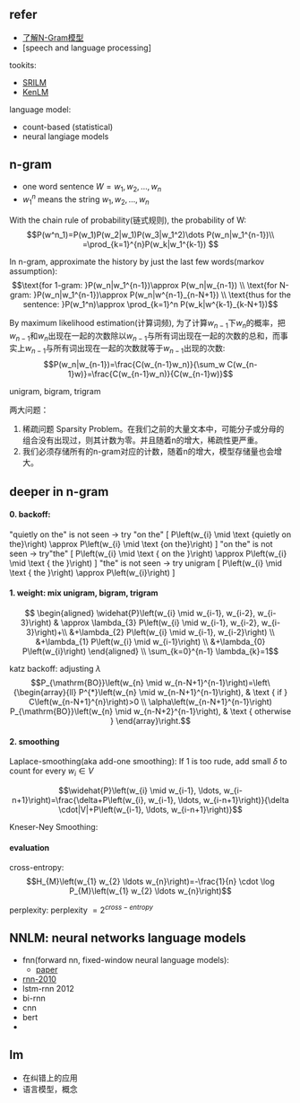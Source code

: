 ## refer
- [了解N-Gram模型](https://zhuanlan.zhihu.com/p/34219483)
- [speech and language processing]

tookits:
- [SRILM](http://www.speech.sri.com/projects/srilm/)
- [KenLM](https://kheafield.com/code/kenlm/)

language model:
- count-based (statistical)
- neural langiage models


## n-gram

- one word sentence $W={w_1,w_2,\dots,w_n}$
- $w^n_1$ means the string $w_1,w_2,\dots,w_n$

With the chain rule of probability(链式规则), the probability of W:
$$P(w^n_1)=P(w_1)P(w_2|w_1)P(w_3|w_1^2)\dots P(w_n|w_1^{n-1})\\
=\prod_{k=1}^{n}P(w_k|w_1^{k-1}) $$

In n-gram, approximate the history by just the last few words(markov assumption):
$$\text{for 1-gram: }P(w_n|w_1^{n-1})\approx P(w_n|w_{n-1}) \\
\text{for N-gram: }P(w_n|w_1^{n-1})\approx P(w_n|w^{n-1}_{n-N+1}) \\
\text{thus for the sentence: }P(w_1^n)\approx \prod_{k=1}^n P(w_k|w^{k-1}_{k-N+1})$$

By maximum likelihood estimation(计算词频), 为了计算$w_{n-1}$下$w_{n}$的概率，把$w_{n-1}$和$w_{n}$出现在一起的次数除以$w_{n-1}$与所有词出现在一起的次数的总和，而事实上$w_{n-1}$与所有词出现在一起的次数就等于$w_{n-1}$出现的次数:
$$P(w_n|w_{n-1})=\frac{C(w_{n-1}w_n)}{\sum_w C(w_{n-1}w)}=\frac{C(w_{n-1}w_n)}{C(w_{n-1}w)}$$ 

unigram, bigram, trigram

两大问题：

1. 稀疏问题 Sparsity Problem。在我们之前的大量文本中，可能分子或分母的组合没有出现过，则其计数为零。并且随着n的增大，稀疏性更严重。
2. 我们必须存储所有的n-gram对应的计数，随着n的增大，模型存储量也会增大。

## deeper in n-gram

#### 0. backoff:
"quietly on the" is not seen $\longrightarrow$ try "on the"
\[
P\left(w_{i} \mid \text {quietly on the}\right) \approx P\left(w_{i} \mid \text {on the}\right)
\]
"on the" is not seen $\longrightarrow$ try"the"
\[
P\left(w_{i} \mid \text { on the }\right) \approx P\left(w_{i} \mid \text { the }\right)
\]
"the" is not seen $\longrightarrow$ try unigram
\[
P\left(w_{i} \mid \text { the }\right) \approx P\left(w_{i}\right)
\]

#### 1. weight: mix unigram, bigram, trigram

$$ \begin{aligned}
\widehat{P}\left(w_{i} \mid w_{i-1}, w_{i-2}, w_{i-3}\right) & \approx \lambda_{3} P\left(w_{i} \mid w_{i-1}, w_{i-2}, w_{i-3}\right)+\\
&+\lambda_{2} P\left(w_{i} \mid w_{i-1}, w_{i-2}\right) \\
&+\lambda_{1} P\left(w_{i} \mid w_{i-1}\right) \\
&+\lambda_{0} P\left(w_{i}\right)
\end{aligned}   \\
\sum_{k=0}^{n-1} \lambda_{k}=1$$

katz backoff: adjusting $\lambda$
$$P_{\mathrm{BO}}\left(w_{n} \mid w_{n-N+1}^{n-1}\right)=\left\{\begin{array}{ll}
P^{*}\left(w_{n} \mid w_{n-N+1}^{n-1}\right), & \text { if } C\left(w_{n-N+1}^{n}\right)>0 \\
\alpha\left(w_{n-N+1}^{n-1}\right) P_{\mathrm{BO}}\left(w_{n} \mid w_{n-N+2}^{n-1}\right), & \text { otherwise }
\end{array}\right.$$

#### 2. smoothing

Laplace-smoothing(aka add-one smoothing): If 1 is too rude, add small $\delta$ to count for every $w_i\in V$

$$\widehat{P}\left(w_{i} \mid w_{i-1}, \ldots, w_{i-n+1}\right)=\frac{\delta+P\left(w_{i}, w_{i-1}, \ldots, w_{i-n+1}\right)}{\delta \cdot|V|+P\left(w_{i-1}, \ldots, w_{i-n+1}\right)}$$

Kneser-Ney Smoothing:

#### evaluation

cross-entropy:
$$H_{M}\left(w_{1} w_{2} \ldots w_{n}\right)=-\frac{1}{n} \cdot \log P_{M}\left(w_{1} w_{2} \ldots w_{n}\right)$$

perplexity:
perplexity $=2^{c r o s s-e n t r o p y}$

## NNLM: neural networks language models

- fnn(forward nn, fixed-window neural language models): 
    - [paper](https://link.zhihu.com/?target=http%3A//www.jmlr.org/papers/volume3/bengio03a/bengio03a.pdf)
- [rnn-2010](https://link.zhihu.com/?target=https%3A//www.isca-speech.org/archive/archive_papers/interspeech_2010/i10_1045.pdf)
- lstm-rnn 2012
- bi-rnn
- cnn
- bert
- 


## lm

- 在纠错上的应用
- 语言模型，概念
